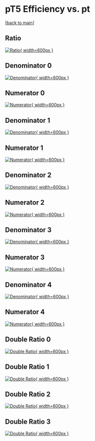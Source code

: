 # pT5 Efficiency vs. pt

[[back to main](./)]



## Ratio

[![Ratio](../mtv/var/pT5_xtr_13_0_eff_pt.png){ width=600px }](../mtv/var/pT5_xtr_13_0_eff_pt.pdf)

## Denominator 0

[![Denominator](../mtv/den/pT5_xtr_13_0_eff_pt_den0.png){ width=600px }](../mtv/den/pT5_xtr_13_0_eff_pt_den0.pdf)

## Numerator 0

[![Numerator](../mtv/num/pT5_xtr_13_0_eff_pt_num0.png){ width=600px }](../mtv/num/pT5_xtr_13_0_eff_pt_num0.pdf)

## Denominator 1

[![Denominator](../mtv/den/pT5_xtr_13_0_eff_pt_den1.png){ width=600px }](../mtv/den/pT5_xtr_13_0_eff_pt_den1.pdf)

## Numerator 1

[![Numerator](../mtv/num/pT5_xtr_13_0_eff_pt_num1.png){ width=600px }](../mtv/num/pT5_xtr_13_0_eff_pt_num1.pdf)

## Denominator 2

[![Denominator](../mtv/den/pT5_xtr_13_0_eff_pt_den2.png){ width=600px }](../mtv/den/pT5_xtr_13_0_eff_pt_den2.pdf)

## Numerator 2

[![Numerator](../mtv/num/pT5_xtr_13_0_eff_pt_num2.png){ width=600px }](../mtv/num/pT5_xtr_13_0_eff_pt_num2.pdf)

## Denominator 3

[![Denominator](../mtv/den/pT5_xtr_13_0_eff_pt_den3.png){ width=600px }](../mtv/den/pT5_xtr_13_0_eff_pt_den3.pdf)

## Numerator 3

[![Numerator](../mtv/num/pT5_xtr_13_0_eff_pt_num3.png){ width=600px }](../mtv/num/pT5_xtr_13_0_eff_pt_num3.pdf)

## Denominator 4

[![Denominator](../mtv/den/pT5_xtr_13_0_eff_pt_den4.png){ width=600px }](../mtv/den/pT5_xtr_13_0_eff_pt_den4.pdf)

## Numerator 4

[![Numerator](../mtv/num/pT5_xtr_13_0_eff_pt_num4.png){ width=600px }](../mtv/num/pT5_xtr_13_0_eff_pt_num4.pdf)

## Double Ratio 0

[![Double Ratio](../mtv/ratio/pT5_xtr_13_0_eff_pt_ratio0.png){ width=600px }](../mtv/ratio/pT5_xtr_13_0_eff_pt_ratio0.pdf)

## Double Ratio 1

[![Double Ratio](../mtv/ratio/pT5_xtr_13_0_eff_pt_ratio1.png){ width=600px }](../mtv/ratio/pT5_xtr_13_0_eff_pt_ratio1.pdf)

## Double Ratio 2

[![Double Ratio](../mtv/ratio/pT5_xtr_13_0_eff_pt_ratio2.png){ width=600px }](../mtv/ratio/pT5_xtr_13_0_eff_pt_ratio2.pdf)

## Double Ratio 3

[![Double Ratio](../mtv/ratio/pT5_xtr_13_0_eff_pt_ratio3.png){ width=600px }](../mtv/ratio/pT5_xtr_13_0_eff_pt_ratio3.pdf)


